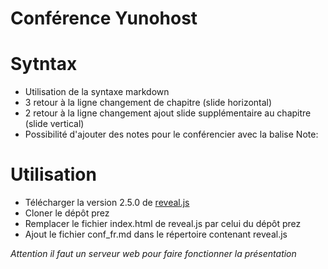 Conférence Yunohost
====
Sytntax
===
* Utilisation de la syntaxe markdown 
* 3 retour à la ligne changement de chapitre (slide horizontal)
* 2 retour à la ligne changement ajout slide supplémentaire au chapitre (slide vertical)
* Possibilité d'ajouter des notes pour le conférencier avec la balise Note:


Utilisation 
===

* Télécharger la version 2.5.0 de [reveal.js](https://github.com/hakimel/reveal.js/releases)
* Cloner le dépôt prez
* Remplacer le fichier index.html de reveal.js par celui du dépôt prez
* Ajout le fichier conf_fr.md dans le répertoire contenant reveal.js

*Attention il faut un serveur web pour faire fonctionner la présentation*
